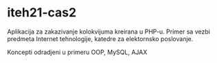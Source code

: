 # iteh21-cas2

Aplikacija za zakazivanje kolokvijuma kreirana u PHP-u.
Primer sa vezbi predmeta Internet tehnologije, katedre za elektornsko poslovanje.

Koncepti odradjeni u primeru OOP, MySQL, AJAX
